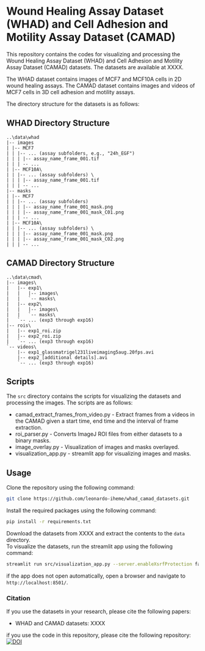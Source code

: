 # Wound Healing Assay Dataset (WHAD) and Cell Adhesion and Motility Assay Dataset (CAMAD)

This repository contains the codes for visualizing and processing the Wound Healing Assay Dataset (WHAD) and Cell Adhesion and Motility Assay Dataset (CAMAD) datasets. The datasets are available at XXXX.

The WHAD dataset contains images of MCF7 and MCF10A cells in 2D wound healing assays. The CAMAD dataset contains images and videos of MCF7 cells in 3D cell adhesion and motility assays.

The directory structure for the datasets is as follows:
## WHAD Directory Structure
```
..\data\whad
|-- images
| |-- MCF7
| | |-- ... (assay subfolders, e.g., "24h_EGF")
| | | |-- assay_name_frame_001.tif
| | | -- ...
| |-- MCF10A\
| | |-- ... (assay subfolders) \
| | | |-- assay_name_frame_001.tif
| | | -- ...
|-- masks
| |-- MCF7
| | |-- ... (assay subfolders)
| | | |-- assay_name_frame_001_mask.png
| | | |-- assay_name_frame_001_mask_C01.png
| | | -- ...
| |-- MCF10A\
| | |-- ... (assay subfolders) \
| | | |-- assay_name_frame_001_mask.png
| | | |-- assay_name_frame_001_mask_C02.png
| | | -- ...
```

## CAMAD Directory Structure
```
..\data\cmad\
|-- images\
|   |-- exp1\
|   |   |-- images\
|   |   `-- masks\
|   |-- exp2\ 
|   |   |-- images\
|   |   `-- masks\
|   `-- ... (exp3 through exp16)
|-- rois\
|   |-- exp1_roi.zip
|   |-- exp2_roi.zip
|   `-- ... (exp3 through exp16)
`-- videos\
    |-- exp1_glassmatrigel231liveimaging5aug.20fps.avi
    |-- exp2_[additional details].avi
    `-- ... (exp3 through exp16)
```

## Scripts
The `src` directory contains the scripts for visualizing the datasets and processing the images. The scripts are as follows:
- camad_extract_frames_from_video.py - Extract frames from a videos in the CAMAD given a start time, end time and the interval of frame extraction.
- roi_parser.py - Converts ImageJ ROI files from either datasets to a binary masks.
- image_overlay.py - Visualization of images and masks overlayed.
- visualization_app.py - streamlit app for visualizing images and masks.

## Usage
Clone the repository using the following command:
```bash
git clone https://github.com/leonardo-iheme/whad_camad_datasets.git
```
Install the required packages using the following command:
```bash
pip install -r requirements.txt
```
Download the datasets from XXXX and extract the contents to the `data` directory.  
To visualize the datasets, run the streamlit app using the following command:
```bash
streamlit run src/visualization_app.py --server.enableXsrfProtection false
```
if the app does not open automatically, open a browser and navigate to `http://localhost:8501/`.

### Citation
If you use the datasets in your research, please cite the following papers:
- WHAD and CAMAD datasets: XXXX

if you use the code in this repository, please cite the following repository:
[![DOI](https://zenodo.org/badge/833117199.svg)](https://zenodo.org/doi/10.5281/zenodo.12805890)